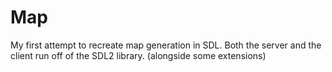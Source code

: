 <!-- <p align="center"> -->
<!--     <img src=".imgs/showcase.png" width="300" /> -->
<!-- </p> -->

# Map

My first attempt to recreate map generation in SDL. Both the server and the client run off of the SDL2 library. (alongside some extensions)
